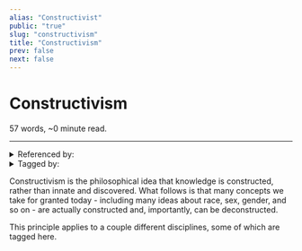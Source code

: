 ```yaml
---
alias: "Constructivist"
public: "true"
slug: "constructivism"
title: "Constructivism"
prev: false
next: false
---
```

<script setup>
import { data } from '../../git.data.ts';
import { useData } from 'vitepress';
const pageData = useData();
</script>
<h1 class="p-name">Constructivism</h1>
<p>57 words, ~0 minute read. <span v-html="data[`site/${pageData.page.value.relativePath}`]" /></p>
<hr/>

<details><summary>Referenced by:</summary><a href="/garden/existence/index.md">Existence</a><a href="/garden/idealism/index.md">Idealism</a><a href="/garden/identity/index.md">Identity</a><a href="/garden/objectivity/index.md">Objectivity</a></details>

<details><summary>Tagged by:</summary><a href="/garden/constructivist-theory-of-education/index.md">Constructivist Theory of Education</a><a href="/garden/scientific-constructivism/index.md">Scientific Constructivism</a></details>

Constructivism is the philosophical idea that knowledge is constructed, rather than innate and discovered. What follows is that many concepts we take for granted today - including many ideas about race, sex, gender, and so on - are actually constructed and, importantly, can be deconstructed.

This principle applies to a couple different disciplines, some of which are tagged here.